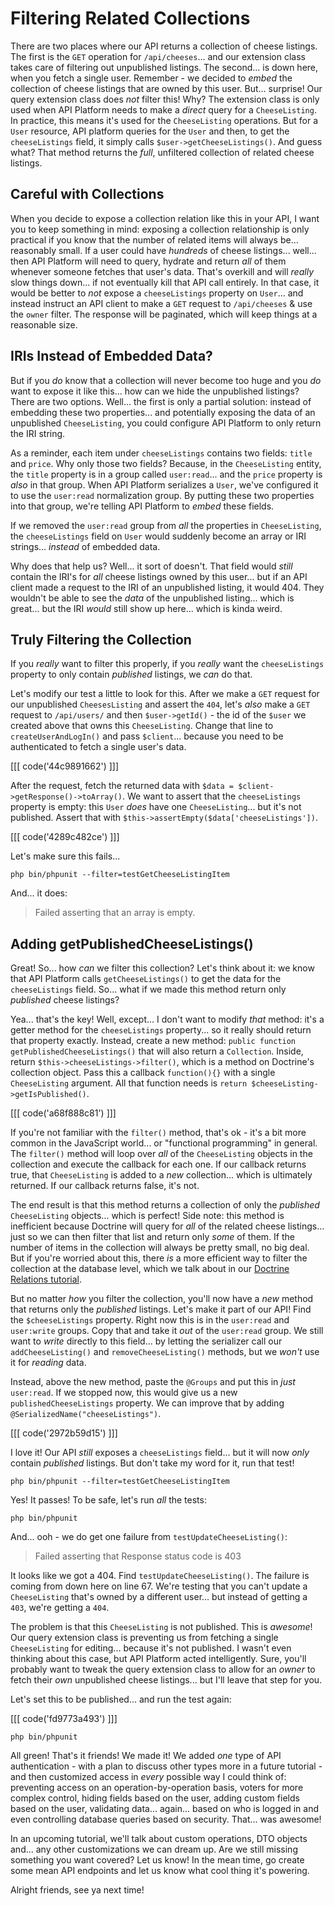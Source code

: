 # Filtering Related Collections

There are two places where our API returns a collection of cheese listings. The
first is the `GET` operation for `/api/cheeses`... and our extension class takes
care of filtering out unpublished listings. The second... is down here, when
you fetch a single user. Remember - we decided to *embed* the collection of
cheese listings that are owned by this user. But... surprise! Our query extension
class does *not* filter this! Why? The extension class is only used when API Platform
needs to make a *direct* query for a `CheeseListing`. In practice, this means
it's used for the `CheeseListing` operations. But for a `User` resource, API
platform queries for the `User` and then, to get the `cheeseListings` field,
it simply calls `$user->getCheeseListings()`. And guess what? That method returns
the *full*, unfiltered collection of related cheese listings.

## Careful with Collections

When you decide to expose a collection relation like this in your API, I want you
to keep something in mind: exposing a collection relationship is only practical
if you know that the number of related items will always be... reasonably small.
If a user could have *hundreds* of cheese listings... well... then API Platform
will need to query, hydrate and return *all* of them whenever someone fetches
that user's data. That's overkill and will *really* slow things down... if
not eventually kill that API call entirely. In that case, it would be better to
*not* expose a `cheeseListings` property on `User`... and instead instruct an
API client to make a `GET` request to `/api/cheeses` & use the `owner` filter.
The response will be paginated, which will keep things at a reasonable size.

## IRIs Instead of Embedded Data?

But if you *do* know that a collection will never become too huge and you *do*
want to expose it like this... how can we hide the unpublished listings? There
are two options. Well... the first is only a partial solution: instead of
embedding these two properties... and potentially exposing the data of an
unpublished `CheeseListing`, you could configure API Platform to only return the
IRI string.

As a reminder, each item under `cheeseListings` contains two fields: `title` and
`price`. Why only those two fields? Because, in the `CheeseListing` entity, the
`title` property is in a group called `user:read`... and the `price` property is
*also* in that group. When API Platform serializes a `User`, we've configured
it to use the `user:read` normalization group. By putting these two properties
into that group, we're telling API Platform to *embed* these fields.

If we removed the `user:read` group from *all* the properties in `CheeseListing`,
the `cheeseListings` field on `User` would suddenly become an array or IRI strings...
*instead* of embedded data.

Why does that help us? Well... it sort of doesn't. That field would *still*
contain the IRI's for *all* cheese listings owned by this user... but if an API
client made a request to the IRI of an unpublished listing, it would 404. They
wouldn't be able to see the *data* of the unpublished listing... which is great...
but the IRI *would* still show up here... which is kinda weird.

## Truly Filtering the Collection

If you *really* want to filter this properly, if you *really* want the `cheeseListings`
property to only contain *published* listings, we *can* do that.

Let's modify our test a little to look for this. After we make a `GET` request
for our unpublished `CheesesListing` and assert the `404`, let's *also* make a
`GET` request to `/api/users/` and then `$user->getId()` - the id of the `$user`
we created above that owns this `CheeseListing`. Change that line to
`createUserAndLogIn()` and pass `$client`... because you need to be authenticated
to fetch a single user's data.

[[[ code('44c9891662') ]]]

After the request, fetch the returned data with
`$data = $client->getResponse()->toArray()`. We want to assert that the
`cheeseListings` property is empty: this `User` *does* have one `CheeseListing`...
but it's not published. Assert that with `$this->assertEmpty($data['cheeseListings'])`.

[[[ code('4289c482ce') ]]]

Let's make sure this fails...

```terminal-silent
php bin/phpunit --filter=testGetCheeseListingItem
```

And... it does:

> Failed asserting that an array is empty.

## Adding getPublishedCheeseListings()

Great! So... how *can* we filter this collection? Let's think about it: we know that
API Platform calls `getCheeseListings()` to get the data for the `cheeseListings`
field. So... what if we made this method return only *published* cheese listings?

Yea... that's the key! Well, except... I don't want to modify *that* method: it's
a getter method for the `cheeseListings` property... so it really should
return that property exactly. Instead, create a new method:
`public function getPublishedCheeseListings()` that will also return a `Collection`.
Inside, return `$this->cheeseListings->filter()`, which is a method on Doctrine's
collection object. Pass this a callback `function(){}` with a single `CheeseListing`
argument. All that function needs is `return $cheeseListing->getIsPublished()`.

[[[ code('a68f888c81') ]]]

If you're not familiar with the `filter()` method, that's ok - it's a bit more
common in the JavaScript world... or "functional programming" in general. The
`filter()` method will loop over *all* of the `CheeseListing` objects in the
collection and execute the callback for each one. If our callback returns true,
that `CheeseListing` is added to a *new* collection... which is ultimately returned.
If our callback returns false, it's not.

The end result is that this method returns a collection of only the *published*
`CheeseListing` objects... which is perfect! Side note: this method is inefficient
because Doctrine will query for *all* of the related cheese listings... just so
we can then filter that list and return only *some* of them. If the number of
items in the collection will always be pretty small, no big deal. But if you're
worried about this, there *is* a more efficient way to filter the collection at
the database level, which we talk about in our
[Doctrine Relations tutorial](https://symfonycasts.com/screencast/doctrine-relations/collection-criteria).

But no matter *how* you filter the collection, you'll now have a *new* method
that returns only the *published* listings. Let's make it part of our API!
Find the `$cheeseListings` property. Right now this is in the `user:read` and
`user:write` groups. Copy that and take it *out* of the `user:read` group. We
still want to *write* directly to this field... by letting the serializer call
our `addCheeseListing()` and `removeCheeseListing()` methods, but we *won't*
use it for *reading* data.

Instead, above the new method, paste the `@Groups` and put this in *just* `user:read`.
If we stopped now, this would give us a new `publishedCheeseListings` property.
We can improve that by adding `@SerializedName("cheeseListings")`.

[[[ code('2972b59d15') ]]]

I love it! Our API *still* exposes a `cheeseListings` field... but it will now
*only* contain *published* listings. But don't take my word for it, run that
test!

```terminal-silent
php bin/phpunit --filter=testGetCheeseListingItem
```

Yes! It passes! To be safe, let's run *all* the tests:

```terminal
php bin/phpunit
```

And... ooh - we do get one failure from `testUpdateCheeseListing()`:

> Failed asserting that Response status code is 403

It looks like we got a 404. Find `testUpdateCheeseListing()`. The failure is
coming from down here on line 67. We're testing that you can't update a
`CheeseListing` that's owned by a different user... but instead of getting a
`403`, we're getting a `404`.

The problem is that this `CheeseListing` is not published. This is *awesome*!
Our query extension class is preventing us from fetching a single
`CheeseListing` for editing... because it's not published. I wasn't even thinking
about this case, but API Platform acted intelligently. Sure, you'll probably want
to tweak the query extension class to allow for an *owner* to fetch their *own*
unpublished cheese listings... but I'll leave that step for you.

Let's set this to be published... and run the test again:

[[[ code('fd9773a493') ]]]

```terminal-silent
php bin/phpunit
```

All green! That's it friends! We made it! We added *one* type of API authentication -
with a plan to discuss other types more in a future tutorial - and then
customized access in *every* possible way I could think of: preventing access on
an operation-by-operation basis, voters for more complex control, hiding fields
based on the user, adding custom fields based on the user, validating data...
again... based on who is logged in and even controlling database queries based
on security. That... was awesome!

In an upcoming tutorial, we'll talk about custom operations, DTO objects and...
any other customizations we can dream up. Are we still missing something you want
covered? Let us know! In the mean time, go create some mean API endpoints and
let us know what cool thing it's powering.

Alright friends, see ya next time!
